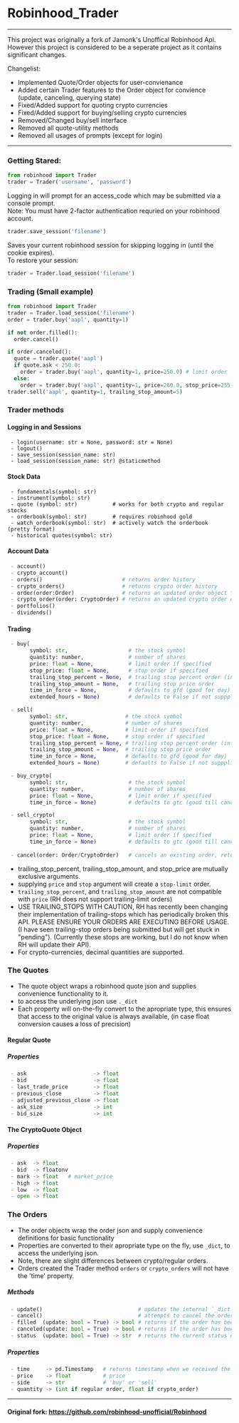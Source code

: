 # Robinhood_Trader

-------------------
This project was originally a fork of Jamonk's Unoffical Robinhood Api. 
However this project is considered to be a seperate project
as it contains significant changes. 

Changelist:  
 + Implemented Quote/Order objects for user-convienance 
 + Added certain Trader features to the Order object for convience (update, canceling, querying state) 
 + Fixed/Added support for quoting crypto currencies
 + Fixed/Added support for buying/selling crypto currencies
 + Removed/Changed buy/sell interface 
 + Removed all quote-utility methods
 + Removed all usages of prompts (except for login)
 
------------------

### Getting Stared:
```python
from robinhood import Trader
trader = Trader('username', 'password') 
```
Logging in will prompt for an access_code which may be submitted  via a console prompt.   
Note: You must have 2-factor authentication requried on your robinhood account. 
```python
trader.save_session('filename')
```
Saves your current robinhood session for skipping logging in (until the cookie expires).  
 To restore your session:
```python
trader = Trader.load_session('filename')
```
### Trading (Small example) 
```python 
from robinhood import Trader
trader = Trader.load_session('filename')
order = trader.buy('aapl', quantity=1)

if not order.filled():
  order.cancel()

if order.canceled():
  quote = trader.quote('aapl')
  if quote.ask < 250.0: 
    order = trader.buy('aapl', quantity=1, price=250.0) # limit order
  else:
    order = trader.buy('aapl', quantity=1, price=260.0, stop_price=255.0)  # stop-limit order 
trader.sell('aapl', quantity=1, trailing_stop_amount=5)
```


### Trader methods 

#### Logging in and Sessions
```
 - login(username: str = None, password: str = None)
 - logout()
 - save_session(session_name: str)
 - load_session(session_name: str) @staticmethod 
```
#### Stock Data
```
 - fundamentals(symbol: str)
 - instrument(symbol: str)
 - quote (symbol: str)           # works for both crypto and regular stocks 
 - orderbook(symbol: str)        # requires robinhood gold
 - watch_orderbook(symbol: str)  # actively watch the orderbook (pretty format)
 - historical quotes(symbol: str)
```
#### Account Data 
```python
 - account()
 - crypto_account()
 - orders()                         # returns order history 
 - crypto_orders()                  # returns crypto order history 
 - order(order:Order)               # returns an updated order object from an existing Order 
 - crypto_order(order: CryptoOrder) # returns an updated crypto order object from an existing CryptoOrder object 
 - portfolios()
 - dividends()
 ```
#### Trading 
```python
 - buy(  
       symbol: str,                   # the stock symbol
       quantity: number,              # number of shares
       price: float = None,           # limit order if specified
       stop_price: float = None,      # stop order if specified
       trailing_stop_percent = None,  # trailing stop percent order (int) 5 -> trailing stop of 5%) 
       trailing_stop_amount = None,   # trailing stop price order 
       time_in_force = None,          # defaults to gfd (good for day)
       extended_hours = None)         # defaults to False if not suppplied 

 - sell(  
       symbol: str,                  # the stock symbol
       quantity: number,             # number of shares
       price: float = None,          # limit order if specified
       stop_price: float = None,     # stop order if specified
       trailing_stop_percent = None, # trailing stop percent order (int) 5 -> trailing stop of 5%) 
       trailing_stop_amount = None,  # trailing stop price order 
       time_in_force = None,         # defaults to gfd (good for day)
       extended_hours = None)        # defaults to False if not suppplied 

 - buy_crypto(  
       symbol: str,                   # the stock symbol
       quantity: number,              # number of shares
       price: float = None,           # limit order if specified
       time_in_force = None)          # defaults to gtc (good till canceled)

 - sell_crypto(  
       symbol: str,                   # the stock symbol
       quantity: number,              # number of shares
       price: float = None,           # limit order if specified
       time_in_force = None)          # defaults to gtc (good till canceled)
       
 - cancel(order: Order/CryptoOrder)   # cancels an existing order, returns response object, success does not ensure the order has been canceled). (Robinhood response does not indicate if the order was successfully canceled) 
 ```
 - trailing_stop_percent, trailing_stop_amount, and stop_price are mutually exclusive arguments. 
 - supplying `price` and `stop` argument will create a `stop-limit` order. 
 - `trailing_stop_percent`, and `trailing_stop_amount` are not compatible with `price` (RH does not support trailing-limit orders) 
 - USE TRAILING_STOPS WITH CAUTION, RH has recently been changing their implementation of trailing-stops which has periodically broken this API. PLEASE ENSURE YOUR ORDERS ARE EXECUTING BEFORE USAGE. (I have seen trailing-stop orders being submitted but will get stuck in "pending"). (Currently these stops are working, but I do not know when RH will update their API).   
 - For crypto-currencies, decimal quantities are supported. 

### The Quotes 

 - The quote object wraps a robinhood quote json and supplies convenience functionality to it. 
 - to access the underlying json use `._dict`
 - Each property will on-the-fly convert to the apropriate type, 
   this ensures that access to the original value is always available, (in case float conversion causes a loss of precision) 

#### Regular Quote 
##### Properties
```python
 - ask                     -> float
 - bid                     -> float
 - last_trade_price        -> float
 - previous_close          -> float
 - adjusted_previous_close -> float
 - ask_size                -> int
 - bid_size                -> int
```
#### The CryptoQuote Object 
##### Properties
```python
 - ask  -> float
 - bid  -> floatonv
 - mark -> float   # market_price
 - high -> float
 - low  -> float
 - open -> float 
```
### The Orders 
 - The order objects wrap the order json and supply convenience definitions for basic functionality 
 - Properties are converted to their apropriate type on the fly, use `_dict`, to access the underlying json. 
 - Note, there are slight differences between crypto/regular orders. 
 - Orders created the Trader method `orders` or `crypto_orders` will not have the 'time' property. 

##### Methods 
```python
 - update()                              # updates the internal `_dict` by making a request to RH 
 - cancel()                              # attempts to cancel the order,success does not indicate successful cancelation
 - filled  (update: bool = True) -> bool # returns if the order has been filled, if update is true, will call update prior.
 - canceled(update: bool = True) -> bool # returns if the order has been canceled, if update is true, will call update prior.
 - status  (update: bool = True) -> str  # returns the current status of the order
```
##### Properties 
```python
 - time     -> pd.Timestamp   # returns timestamp when we received the response from robinhood (not RH's timestamp!)
 - price    -> float          # price  
 - side     -> str            # 'buy' or 'sell'
 - quantity -> (int if regular order, float if crypto_order)
```

---------------------
#### Original fork: https://github.com/robinhood-unofficial/Robinhood
